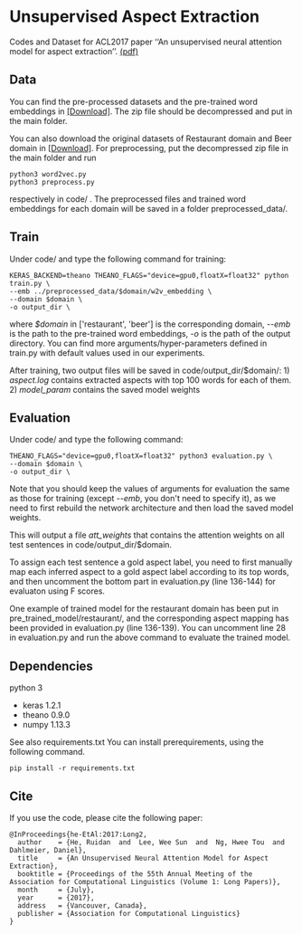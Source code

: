 # Unsupervised Aspect Extraction
Codes and Dataset for ACL2017 paper ‘‘An unsupervised neural attention model for aspect extraction’’. [(pdf)](http://aclweb.org/anthology/P/P17/P17-1036.pdf)

## Data
You can find the pre-processed datasets and the pre-trained word embeddings in [[Download]](https://drive.google.com/open?id=1L4LRi3BWoCqJt5h45J2GIAW9eP_zjiNc). The zip file should be decompressed and put in the main folder.

You can also download the original datasets of Restaurant domain and Beer domain in [[Download]](https://drive.google.com/open?id=1qzbTiJ2IL5ATZYNMp2DRkHvbFYsnOVAQ). For preprocessing, put the decompressed zip file in the main folder and run 
```
python3 word2vec.py
python3 preprocess.py
```
respectively in code/ . The preprocessed files and trained word embeddings for each domain will be saved in a folder preprocessed_data/.

## Train
Under code/ and type the following command for training:
```
KERAS_BACKEND=theano THEANO_FLAGS="device=gpu0,floatX=float32" python train.py \
--emb ../preprocessed_data/$domain/w2v_embedding \
--domain $domain \
-o output_dir \
```
where *$domain* in ['restaurant', 'beer'] is the corresponding domain, *--emb* is the path to the pre-trained word embeddings, *-o* is the path of the output directory. You can find more arguments/hyper-parameters defined in train.py with default values used in our experiments.

After training, two output files will be saved in code/output_dir/$domain/: 1) *aspect.log* contains extracted aspects with top 100 words for each of them. 2) *model_param* contains the saved model weights

## Evaluation
Under code/ and type the following command:
```
THEANO_FLAGS="device=gpu0,floatX=float32" python3 evaluation.py \
--domain $domain \
-o output_dir \
```
Note that you should keep the values of arguments for evaluation the same as those for training (except *--emb*, you don't need to specify it), as we need to first rebuild the network architecture and then load the saved model weights.

This will output a file *att_weights* that contains the attention weights on all test sentences in code/output_dir/$domain.

To assign each test sentence a gold aspect label, you need to first manually map each inferred aspect to a gold aspect label according to its top words, and then uncomment the bottom part in evaluation.py (line 136-144) for evaluaton using F scores.

One example of trained model for the restaurant domain has been put in pre_trained_model/restaurant/, and the corresponding aspect mapping has been provided in evaluation.py (line 136-139). You can uncomment line 28 in evaluation.py and run the above command to evaluate the trained model.

## Dependencies

python 3

* keras 1.2.1
* theano 0.9.0
* numpy 1.13.3

See also requirements.txt
You can install prerequirements, using the following command.

```
pip install -r requirements.txt
```

## Cite
If you use the code, please cite the following paper:
```
@InProceedings{he-EtAl:2017:Long2,
  author    = {He, Ruidan  and  Lee, Wee Sun  and  Ng, Hwee Tou  and  Dahlmeier, Daniel},
  title     = {An Unsupervised Neural Attention Model for Aspect Extraction},
  booktitle = {Proceedings of the 55th Annual Meeting of the Association for Computational Linguistics (Volume 1: Long Papers)},
  month     = {July},
  year      = {2017},
  address   = {Vancouver, Canada},
  publisher = {Association for Computational Linguistics}
}
```





